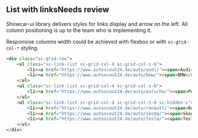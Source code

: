 <h2>List with links<span class="status refactor">Needs review</span></h2>

Showcar-ui library delivers styles for links display and arrow on the left. All column positioning is up to the team who is implementing it.  

Responsive columns width could be achieved with flexbox or with `sc-grid-col-*` styling.

```html
<div class="sc-grid-row">
    <ul class="sc-link-list sc-grid-col-4 sc-grid-col-s-6">
        <li><a href="https://www.autoscout24.de/auto/audi/"><span>Audi</span></a></li>
        <li><a href="https://www.autoscout24.de/auto/bmw/"><span>BMW</span></a></li>
    </ul>
    <ul class="sc-link-list sc-grid-col-4 sc-grid-col-s-6">
        <li><a href="https://www.autoscout24.de/auto/porsche/"><span>Porsche</span></a></li>
    </ul>
    <ul class="sc-link-list sc-grid-col-4 sc-grid-col-s-6 sc-hidden-s">
        <li><a href="https://www.autoscout24.de/auto/renault/"><span>Renault</span></a></li>
        <li><a href="https://www.autoscout24.de/auto/skoda/"><span>Skoda</span></a></li>
        <li><a href="https://www.autoscout24.de/auto/tesla/"><span>Tesla</span></a></li>
    </ul>
</div>
```
